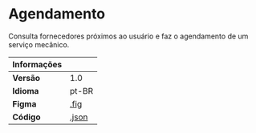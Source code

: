 # Agendamento

Consulta fornecedores próximos ao usuário e faz o agendamento de um serviço mecânico.

| Informações |                             |
|-------------|-----------------------------|
| **Versão**  | 1.0                         |
| **Idioma**  | pt-BR                       |
| **Figma**   | [.fig](./agendamento.fig)   |
| **Código**  | [.json](./agendamento.json) |
